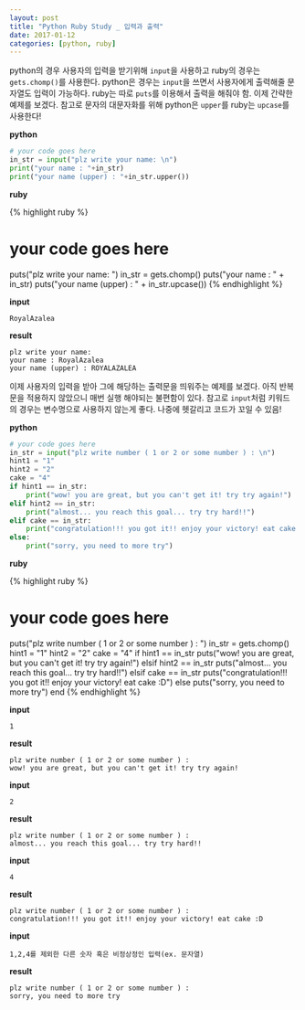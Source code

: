 ```yaml
---
layout: post
title: "Python Ruby Study _ 입력과 출력"
date: 2017-01-12
categories: [python, ruby]
---
```


python의 경우 사용자의 입력을 받기위해 `input`을 사용하고 ruby의 경우는 `gets.chomp()`를
사용한다. python은 경우는 `input`을 쓰면서 사용자에게 출력해줄 문자열도 입력이 가능하다.
ruby는 따로 `puts`를 이용해서 출력을 해줘야 함. 이제 간략한 예제를 보겠다. 참고로 문자의
대문자화를 위해 python은 `upper`를 ruby는 `upcase`를 사용한다!

**python**

```python
# your code goes here
in_str = input("plz write your name: \n")
print("your name : "+in_str)
print("your name (upper) : "+in_str.upper())
```

**ruby**

{% highlight ruby %}
# your code goes here
puts("plz write your name: ")
in_str = gets.chomp()
puts("your name : " + in_str)
puts("your name (upper) : " + in_str.upcase())
{% endhighlight %}

**input**

```
RoyalAzalea
```

**result**

```
plz write your name:
your name : RoyalAzalea
your name (upper) : ROYALAZALEA
```


이제 사용자의 입력을 받아 그에 해당하는 출력문을 띄워주는 예제를 보겠다. 아직 반복문을
적용하지 않았으니 매번 실행 해야되는 불편함이 있다. 참고로 `input`처럼 키워드의 경우는
변수명으로 사용하지 않는게 좋다. 나중에 헷갈리고 코드가 꼬일 수 있음!

**python**

```python
# your code goes here
in_str = input("plz write number ( 1 or 2 or some number ) : \n")
hint1 = "1"
hint2 = "2"
cake = "4"
if hint1 == in_str:
	print("wow! you are great, but you can't get it! try try again!")
elif hint2 == in_str:
	print("almost... you reach this goal... try try hard!!")
elif cake == in_str:
	print("congratulation!!! you got it!! enjoy your victory! eat cake :D")
else:
	print("sorry, you need to more try")
```

**ruby**

{% highlight ruby %}
# your code goes here
puts("plz write number ( 1 or 2 or some number ) : ")
in_str = gets.chomp()
hint1 = "1"
hint2 = "2"
cake = "4"
if hint1 == in_str
	puts("wow! you are great, but you can't get it! try try again!")
elsif hint2 == in_str
	puts("almost... you reach this goal... try try hard!!")
elsif cake == in_str
	puts("congratulation!!! you got it!! enjoy your victory! eat cake :D")
else
	puts("sorry, you need to more try")
end
{% endhighlight %}

**input**

```
1
```

**result**

```
plz write number ( 1 or 2 or some number ) :
wow! you are great, but you can't get it! try try again!
```

**input**

```
2
```

**result**

```
plz write number ( 1 or 2 or some number ) :
almost... you reach this goal... try try hard!!
```

**input**

```
4
```

**result**

```
plz write number ( 1 or 2 or some number ) :
congratulation!!! you got it!! enjoy your victory! eat cake :D
```

**input**

```
1,2,4를 제외한 다른 숫자 혹은 비정상정인 입력(ex. 문자열)
```

**result**

```
plz write number ( 1 or 2 or some number ) :
sorry, you need to more try
```
